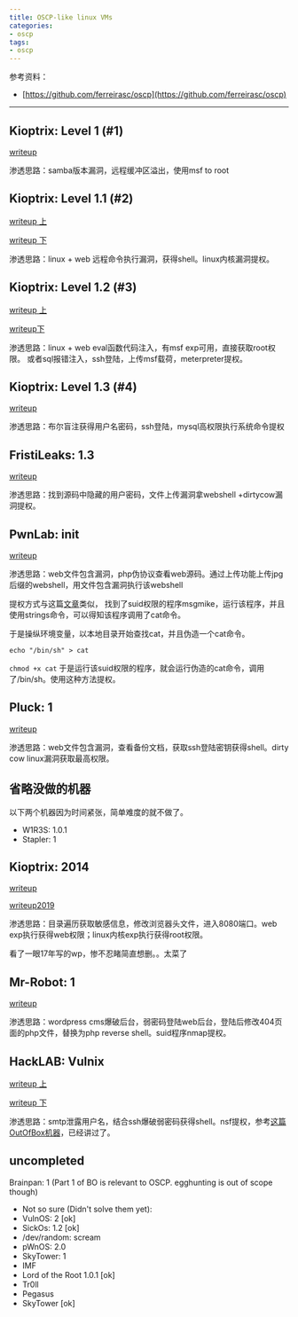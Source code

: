 ```yaml
---
title: OSCP-like linux VMs
categories:
- oscp
tags:
- oscp
---
```

参考资料：

- [https://github.com/ferreirasc/oscp](https://github.com/ferreirasc/oscp)

---

##   Kioptrix: Level 1 (#1) 
[writeup](https://whale3070.github.io/training/2017/10/01/kiotrix%E9%9D%B6%E6%9C%BA-139%E7%AB%AF%E5%8F%A3samba/)

渗透思路：samba版本漏洞，远程缓冲区溢出，使用msf to root

##   Kioptrix: Level 1.1 (#2) 
[writeup 上](https://whale3070.github.io/training/2017/11/01/kioptrix-level-2-%E5%91%BD%E4%BB%A4%E6%89%A7%E8%A1%8C%E6%BC%8F%E6%B4%9E/)

[writeup 下](https://whale3070.github.io/training/2017/11/01/level-2-nc%E4%B8%8E%E5%86%85%E6%A0%B8%E6%BC%8F%E6%B4%9E%E6%8F%90%E6%9D%83/)

渗透思路：linux + web 远程命令执行漏洞，获得shell。linux内核漏洞提权。

## Kioptrix: Level 1.2 (#3)
[writeup 上](https://whale3070.github.io/training/2017/11/02/%E8%BF%98%E6%98%AFkioptrix-LFI%E4%B8%8E%E6%B3%A8%E5%85%A5/)

[writeup下](https://whale3070.github.io/training/2017/11/01/level-3-%E4%B8%8B%E9%9B%86-wget%E4%B8%8E%E6%8F%90%E6%9D%83/)

渗透思路：linux + web eval函数代码注入，有msf exp可用，直接获取root权限。
或者sql报错注入，ssh登陆，上传msf载荷，meterpreter提权。

## Kioptrix: Level 1.3 (#4) 

[writeup](https://whale3070.github.io/training/2017/11/01/level-4-%E5%B8%83%E5%B0%94%E7%9B%B2%E6%B3%A8/)

渗透思路：布尔盲注获得用户名密码，ssh登陆，mysql高权限执行系统命令提权

## FristiLeaks: 1.3
[writeup](https://whale3070.github.io/training/2017/12/01/FristiLeaks-%E6%96%87%E4%BB%B6%E4%B8%8A%E4%BC%A0+%E5%86%85%E6%A0%B8%E6%BC%8F%E6%B4%9E%E6%8F%90%E6%9D%83/)

渗透思路：找到源码中隐藏的用户密码，文件上传漏洞拿webshell +dirtycow漏洞提权。

## PwnLab: init
[writeup](https://whale3070.github.io/training/2017/11/04/Pwnlab-LFI-%E6%9C%AC%E5%9C%B0%E6%96%87%E4%BB%B6%E5%8C%85%E5%90%AB-%E4%B8%8A%E4%BC%A0/)

渗透思路：web文件包含漏洞，php伪协议查看web源码。通过上传功能上传jpg后缀的webshell，用文件包含漏洞执行该webshell

提权方式与这篇[文章](https://whale3070.github.io/training/2019/03/09/x/)类似，
找到了suid权限的程序msgmike，运行该程序，并且使用strings命令，可以得知该程序调用了cat命令。

于是操纵环境变量，以本地目录开始查找cat，并且伪造一个cat命令。

`echo "/bin/sh" > cat`

`chmod +x cat`
于是运行该suid权限的程序，就会运行伪造的cat命令，调用了/bin/sh。使用这种方法提权。

## Pluck: 1 

[writeup](https://whale3070.github.io/training/2019/12/08/11-x/)

渗透思路：web文件包含漏洞，查看备份文档，获取ssh登陆密钥获得shell。dirty cow linux漏洞获取最高权限。

## 省略没做的机器
以下两个机器因为时间紧张，简单难度的就不做了。

*   W1R3S: 1.0.1 
*   Stapler: 1 

## Kioptrix: 2014 
[writeup](https://whale3070.github.io/training/2017/11/02/kioptrix-2014-level-5-LFI%E6%9C%AC%E5%9C%B0%E6%96%87%E4%BB%B6%E5%8C%85%E5%90%AB-%E6%95%8F%E6%84%9F%E6%96%87%E4%BB%B6%E6%B3%84%E9%9C%B2/)

[writeup2019](https://whale3070.github.io/training/2019/12/09/04-x/)

渗透思路：目录遍历获取敏感信息，修改浏览器头文件，进入8080端口。web exp执行获得web权限；linux内核exp执行获得root权限。

看了一眼17年写的wp，惨不忍睹简直想删。。太菜了

##  Mr-Robot: 1 
[writeup](https://whale3070.github.io/training/2017/12/02/mr-robot-%E7%88%86%E7%A0%B4%E5%90%8E%E5%8F%B0+SUID%E6%8F%90%E6%9D%83/)

渗透思路：wordpress cms爆破后台，弱密码登陆web后台，登陆后修改404页面的php文件，替换为php reverse shell。suid程序nmap提权。

##   HackLAB: Vulnix 
[writeup 上](https://whale3070.github.io/training/2017/12/03/NFS%E7%BD%91%E7%BB%9C%E6%96%87%E4%BB%B6%E7%B3%BB%E7%BB%9F-smtp%E4%BF%A1%E6%81%AF%E6%90%9C%E9%9B%86+ssh%E7%88%86%E7%A0%B4/)

[writeup 下](https://whale3070.github.io/2017/12/04/Vulnix-nfs%E6%8F%90%E6%9D%83/)

渗透思路：smtp泄露用户名，结合ssh爆破弱密码获得shell。nsf提权，参考[这篇OutOfBox机器](https://whale3070.github.io/oscp/2019/12/06/02-x/)，已经讲过了。

## uncompleted 
Brainpan: 1 (Part 1 of BO is relevant to OSCP. egghunting is out of scope though)

*   Not so sure (Didn't solve them yet):
*   VulnOS: 2 [ok]
*   SickOs: 1.2 [ok]
*   /dev/random: scream
*   pWnOS: 2.0
*   SkyTower: 1
*   IMF
*   Lord of the Root 1.0.1 [ok]
*   Tr0ll
*   Pegasus
*   SkyTower [ok]
